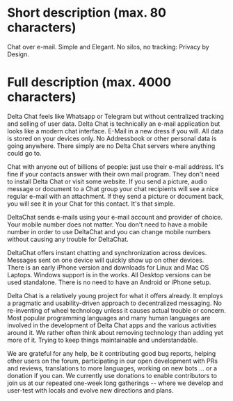 # Short description (max. 80 characters)

Chat over e-mail. Simple and Elegant. No silos, no tracking: Privacy by Design.

# Full description (max. 4000 characters)

Delta Chat feels like Whatsapp or Telegram but without centralized tracking 
and selling of user data. Delta Chat is technically an e-mail application 
but looks like a modern chat interface.  E-Mail in a new dress if you will. 
All data is stored on your devices only.  No Addressbook or other personal data is going anywhere. 
There simply are no Delta Chat servers where anything could go to. 

Chat with anyone out of billions of people: just use their e-mail address. 
It's fine if your contacts answer with their own mail program. 
They don't need to install Delta Chat or visit some website. 
If you send a picture, audio message or document to a Chat group 
your chat recipients will see a nice regular e-mail with an attachment. 
If they send a picture or document back, you will see it in your Chat 
for this contact.  It's that simple. 

DeltaChat sends e-mails using your e-mail account and provider of choice. 
Your mobile number does not matter. You don't need to have a mobile
number in order to use DeltaChat and you can change mobile numbers without 
causing any trouble for DeltaChat. 

DeltaChat offers instant chatting and synchronization across devices. 
Messages sent on one device will quickly show up on other devices.  
There is an early iPhone version and downloads for Linux and Mac OS Laptops. 
Windows support is in the works.  All Desktop versions can be used standalone.
There is no need to have an Android or iPhone setup. 

Delta Chat is a relatively young project for what it offers already. 
It employs a pragmatic and usability-driven approach to decentralized messaging. 
No re-inventing of wheel technology unless it causes actual trouble or concern. 
Most popular programming languages and many human languages are involved
in the development of Delta Chat apps and the various activities around it. 
We rather often think about removing technology than adding yet more of it. 
Trying to keep things maintainable and understandable. 

We are grateful for any help, be it contributing good bug reports, helping
other users on the forum, participating in our open development with PRs and reviews, 
translations to more languages, working on new bots ... or a donation if you can. 
We currently use donations to enable contributors to join us at our repeated one-week 
long gatherings -- where we develop and user-test with locals and evolve 
new directions and plans. 
